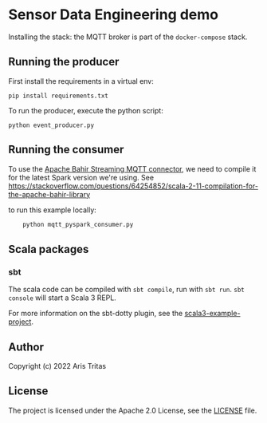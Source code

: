 # Sensor Data Engineering demo

Installing the stack: the MQTT broker is part of the `docker-compose` stack.

## Running the producer

First install the requirements in a virtual env:

`pip install requirements.txt`

To run the producer, execute the python script:

`python event_producer.py`

## Running the consumer

To use the
[Apache Bahir Streaming MQTT connector](https://github.com/apache/bahir/tree/master/streaming-mqtt),
we need to compile it for the latest Spark version we're using. See
https://stackoverflow.com/questions/64254852/scala-2-11-compilation-for-the-apache-bahir-library

to run this example locally:

```bash
    python mqtt_pyspark_consumer.py
```

## Scala packages

### sbt

The scala code can be compiled with `sbt compile`, run with `sbt run`. `sbt console` will start a
Scala 3 REPL.

For more information on the sbt-dotty plugin, see the
[scala3-example-project](https://github.com/scala/scala3-example-project/blob/main/README.md).

## Author

Copyright (c) 2022 Aris Tritas

## License

The project is licensed under the Apache 2.0 License, see the [LICENSE](./LICENSE) file.
